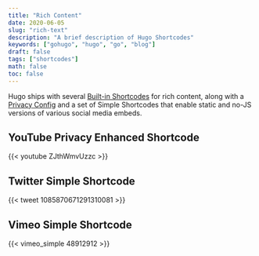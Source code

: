 ```yaml
---
title: "Rich Content"
date: 2020-06-05
slug: "rich-text"
description: "A brief description of Hugo Shortcodes"
keywords: ["gohugo", "hugo", "go", "blog"]
draft: false
tags: ["shortcodes"]
math: false
toc: false
---
```


Hugo ships with several [Built-in Shortcodes](https://gohugo.io/content-management/shortcodes/#use-hugo-s-built-in-shortcodes) for rich content, along with a [Privacy Config](https://gohugo.io/about/hugo-and-gdpr/) and a set of Simple Shortcodes that enable static and no-JS versions of various social media embeds.

## YouTube Privacy Enhanced Shortcode

{{< youtube ZJthWmvUzzc >}}


## Twitter Simple Shortcode

{{< tweet 1085870671291310081 >}}


## Vimeo Simple Shortcode

{{< vimeo_simple 48912912 >}}
